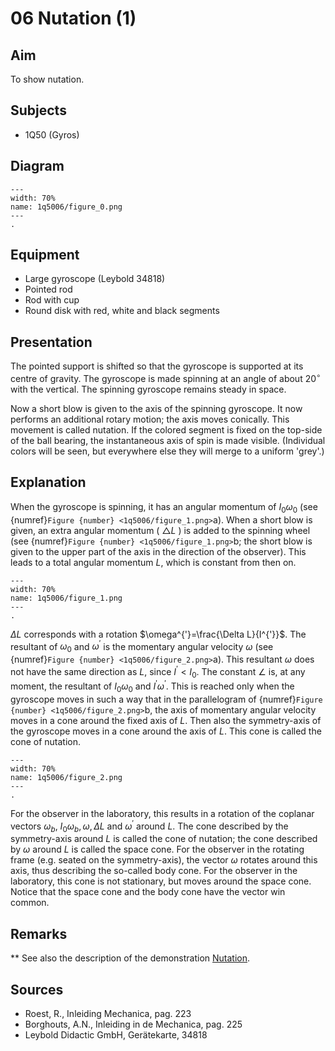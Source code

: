 # 06 Nutation (1) 
  
## Aim   
 To show nutation.    
  
## Subjects   
* 1Q50 (Gyros)   

## Diagram
   
```{figure} figures/figure_0.png  
---  
width: 70%  
name: 1q5006/figure_0.png  
---  
. 
```

## Equipment
 *  Large gyroscope (Leybold 34818) 
 *  Pointed rod 
 *  Rod with cup 
 *  Round disk with red, white and black segments
    
  
## Presentation   
The pointed support is shifted so that the gyroscope is supported at its centre of gravity. The gyroscope is made spinning at an angle of about $20^{\circ}$ with the vertical. The spinning gyroscope remains steady in space.

Now a short blow is given to the axis of the spinning gyroscope. It now performs an additional rotary motion; the axis moves conically. This movement is called nutation. If the colored segment is fixed on the top-side of the ball bearing, the instantaneous axis of spin is made visible. (Individual colors will be seen, but everywhere else they will merge to a uniform 'grey'.)  
  
## Explanation   
When the gyroscope is spinning, it has an angular momentum of $I_{0} \omega_{0}$ (see {numref}`Figure {number} <1q5006/figure_1.png>`a). When a short blow is given, an extra angular momentum ( $\triangle L$ ) is added to the spinning wheel (see {numref}`Figure {number} <1q5006/figure_1.png>`b; the short blow is given to the upper part of the axis in the direction of the observer). This leads to a total angular momentum $L$, which is constant from then on.    
```{figure} figures/figure_1.png  
---  
width: 70%  
name: 1q5006/figure_1.png  
---  
. 
```


$\Delta L$ corresponds with a rotation $\omega^{'}=\frac{\Delta L}{I^{'}}$. The resultant of $\omega_{0}$ and $\omega^{'}$ is the momentary angular velocity $\omega$ (see {numref}`Figure {number} <1q5006/figure_2.png>`a). This resultant $\omega$ does not have the same direction as $L$, since $I^{'}<I_{0}$. The constant $\angle$ is, at any moment, the resultant of $I_{0} \omega_{0}$ and $I^{'} \omega^{'}$. This is reached only when the gyroscope moves in such a way that in the parallelogram of {numref}`Figure {number} <1q5006/figure_2.png>`b, the axis of momentary angular velocity moves in a cone around the fixed axis of $L$. Then also the symmetry-axis of the gyroscope moves in a cone around the axis of $L$. This cone is called the cone of nutation.

```{figure} figures/figure_2.png  
---  
width: 70%  
name: 1q5006/figure_2.png  
---  
. 
```

For the observer in the laboratory, this results in a rotation of the coplanar vectors $\omega_{b}$, $I_{0} \omega_{b}, \omega, \Delta L$ and $\omega^{'}$ around $L$. The cone described by the symmetry-axis around $L$ is called the cone of nutation; the cone described by $\omega$ around $L$ is called the space cone. For the observer in the rotating frame (e.g. seated on the symmetry-axis), the vector $\omega$ rotates around this axis, thus describing the so-called body cone. For the observer in the laboratory, this cone is not stationary, but moves around the space cone. Notice that the space cone and the body cone have the vector win common.
  
## Remarks
**  See also the description of the demonstration [Nutation](../1Q5007%20Nutation/1Q5007.md).
   
  
## Sources
 *  Roest, R., Inleiding Mechanica, pag. 223 
 *  Borghouts, A.N., Inleiding in de Mechanica, pag. 225 
 *  Leybold Didactic GmbH, Gerätekarte, 34818
  